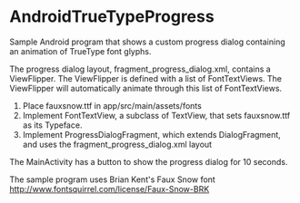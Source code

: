 # AndroidTrueTypeProgress

Sample Android program that shows a custom progress dialog containing an animation of TrueType font glyphs.

The progress dialog layout, fragment_progress_dialog.xml, contains a ViewFlipper. The ViewFlipper is defined with a list of FontTextViews. The ViewFlipper will automatically animate through this list of FontTextViews.

1. Place fauxsnow.ttf in app/src/main/assets/fonts
2. Implement FontTextView, a subclass of TextView, that sets fauxsnow.ttf as its Typeface.
3. Implement ProgressDialogFragment, which extends DialogFragment, and uses the fragment_progress_dialog.xml layout

The MainActivity has a button to show the progress dialog for 10 seconds.

The sample program uses Brian Kent's Faux Snow font
http://www.fontsquirrel.com/license/Faux-Snow-BRK


